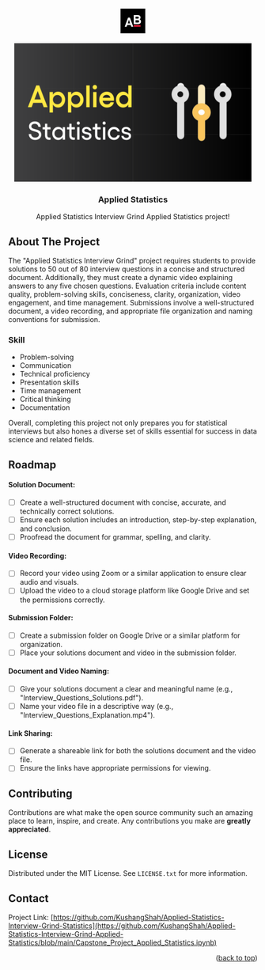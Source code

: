 <!-- PROJECT LOGO -->
<br/>
<div align="center">
  <a href="https://github.com/KushangShah/Applied-Statistics-Interview-Grind-Applied-Statistics/blob/main/Capstone_Project_Applied_Statistics.ipynb">
    <img src="images/almabetter_logo.jpeg" alt="Logo" width="50" height="50">
    <br><br>
    <img src="images/Applied_Statistics_4ed1a3c88a.png" alt="Logo" width="480" height="280">
  </a>

  <h3 align="center">Applied Statistics</h3>

  <p align="center">
    Applied Statistics Interview Grind Applied Statistics project!
  </p>
</div>

<!-- ABOUT THE PROJECT -->
## About The Project

<!--img-->

The "Applied Statistics Interview Grind" project requires students to provide solutions to 50 out of 80 interview questions in a concise and structured document. Additionally, they must create a dynamic video explaining answers to any five chosen questions. Evaluation criteria include content quality, problem-solving skills, conciseness, clarity, organization, video engagement, and time management. Submissions involve a well-structured document, a video recording, and appropriate file organization and naming conventions for submission.


### Skill 
<!-- skills -->
* Problem-solving
* Communication
* Technical proficiency
* Presentation skills
* Time management
* Critical thinking
* Documentation

Overall, completing this project not only prepares you for statistical interviews but also hones a diverse set of skills essential for success in data science and related fields.

<!-- ROADMAP -->
## Roadmap

#### Solution Document:
 - [ ] Create a well-structured document with concise, accurate, and technically correct solutions.
 - [ ] Ensure each solution includes an introduction, step-by-step explanation, and conclusion.
 - [ ] Proofread the document for grammar, spelling, and clarity.

#### Video Recording:
- [ ] Record your video using Zoom or a similar application to ensure clear audio and visuals.
- [ ] Upload the video to a cloud storage platform like Google Drive and set the permissions correctly.

#### Submission Folder:
- [ ] Create a submission folder on Google Drive or a similar platform for organization.
- [ ] Place your solutions document and video in the submission folder.

#### Document and Video Naming:
- [ ] Give your solutions document a clear and meaningful name (e.g., "Interview_Questions_Solutions.pdf").
- [ ] Name your video file in a descriptive way (e.g., "Interview_Questions_Explanation.mp4").

#### Link Sharing:
- [ ] Generate a shareable link for both the solutions document and the video file.
- [ ] Ensure the links have appropriate permissions for viewing.

<!-- CONTRIBUTING -->
## Contributing

Contributions are what make the open source community such an amazing place to learn, inspire, and create. Any contributions you make are **greatly appreciated**.

<!-- LICENSE -->
## License

Distributed under the MIT License. See `LICENSE.txt` for more information.

<!-- CONTACT -->
## Contact

Project Link: [https://github.com/KushangShah/Applied-Statistics-Interview-Grind-Statistics](https://github.com/KushangShah/Applied-Statistics-Interview-Grind-Applied-Statistics/blob/main/Capstone_Project_Applied_Statistics.ipynb)

<p align="right">(<a href="#readme-top">back to top</a>)</p>
